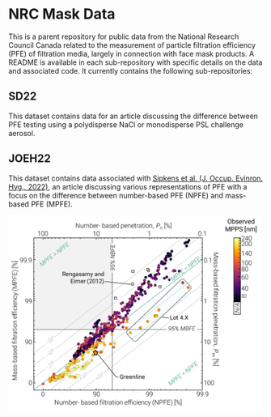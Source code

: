 
# NRC Mask Data

This is a parent repository for public data from the National Research Council Canada related to the measurement of particle filtration efficiency (PFE) of filtration media, largely in connection with face mask products. A README is available in each sub-repository with specific details on the data and associated code. It currently contains the following sub-repositories: 

## SD22

This dataset contains data for an article discussing the difference between PFE testing using a polydisperse NaCl or monodisperse PSL challenge aerosol. 

## JOEH22

This dataset contains data associated with [Sipkens et al. (J. Occup. Evinron. Hyg., 2022)][joeh22], an article discussing various representations of PFE with a focus on the difference between number-based PFE (NPFE) and mass-based PFE (MPFE). 

<img src="joeh22/docs/01_npfe_mpfe.jpg/" style="width:500px;">



[joeh22]: https://doi.org/10.1080/15459624.2022.2114596
